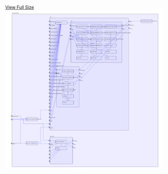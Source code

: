 [View Full Size](https://raw.githubusercontent.com/mingfang/terraform-k8s-modules/master/examples/zalenium/diagram.svg?sanitize=true)<img src="diagram.svg"/>
